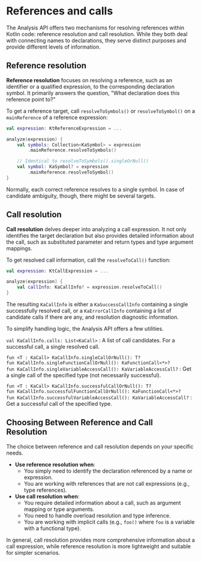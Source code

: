 # References and calls

The Analysis API offers two mechanisms for resolving references within Kotlin code: reference resolution and call
resolution. While they both deal with connecting names to declarations, they serve distinct purposes and provide
different levels of information.

## Reference resolution

**Reference resolution** focuses on resolving a reference, such as an identifier or a qualified expression, to the
corresponding declaration symbol. It primarily answers the question, "What declaration does this reference point to?"

To get a reference target, call `resolveToSymbols()` or `resolveToSymbol()` on a `mainReference` of a reference
expression:

```kotlin
val expression: KtReferenceExpression = ...

analyze(expression) {
    val symbols: Collection<KaSymbol> = expression
        .mainReference.resolveToSymbols()

    // Identical to resolveToSymbols().singleOrNull()
    val symbol: KaSymbol? = expression
        .mainReference.resolveToSymbol()
}
```

Normally, each correct reference resolves to a single symbol. In case of candidate ambiguity, though, there might be
several targets.

## Call resolution

**Call resolution** delves deeper into analyzing a call expression. It not only identifies the target declaration but
also provides detailed information about the call, such as substituted parameter and return types and type argument
mappings.

To get resolved call information, call the `resolveToCall()` function:

```kotlin
val expression: KtCallExpression = ...

analyze(expression) {
    val callInfo: KaCallInfo? = expression.resolveToCall()
}
```

The resulting `KaCallInfo` is either a `KaSuccessCallInfo` containing a single successfully resolved call, or
a `KaErrorCallInfo` containing a list of candidate calls if there are any, and resolution diagnostic information.

To simplify handling logic, the Analysis API offers a few utilities.

`val KaCallInfo.calls: List<KaCall>`
: A list of call candidates. For a successful call, a single resolved call.

`fun <T : KaCall> KaCallInfo.singleCallOrNull(): T?`<br/>
`fun KaCallInfo.singleFunctionCallOrNull(): KaFunctionCall<*>?`<br/>
`fun KaCallInfo.singleVariableAccessCall(): KaVariableAccessCall?`
: Get a single call of the specified type (not necessarily successful).

`fun <T : KaCall> KaCallInfo.successfulCallOrNull(): T?`<br/>
`fun KaCallInfo.successfulFunctionCallOrNull(): KaFunctionCall<*>?`<br/>
`fun KaCallInfo.successfulVariableAccessCall(): KaVariableAccessCall?`
: Get a successful call of the specified type.

## Choosing Between Reference and Call Resolution

The choice between reference and call resolution depends on your specific needs.

* **Use reference resolution when**:
    * You simply need to identify the declaration referenced by a name or expression.
    * You are working with references that are not call expressions (e.g., type references).
* **Use call resolution when**:
    * You require detailed information about a call, such as argument mapping or type arguments.
    * You need to handle overload resolution and type inference.
    * You are working with implicit calls (e.g., `foo()` where `foo` is a variable with a functional type).

In general, call resolution provides more comprehensive information about a call expression, while reference resolution
is more lightweight and suitable for simpler scenarios.